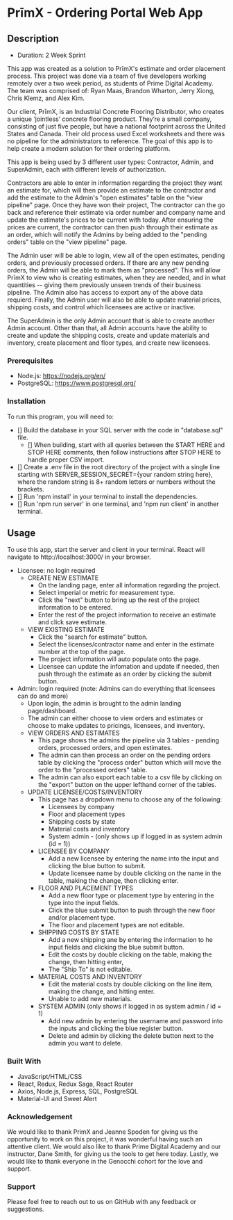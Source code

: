 # PrīmX - Ordering Portal Web App



## Description

- Duration: 2 Week Sprint

This app was created as a solution to PrīmX's estimate and order placement process. This project was done via a team of five developers working remotely over a two week period, as students of Prime Digital Academy.  The team was comprised of: Ryan Maas, Brandon Wharton, Jerry Xiong, Chris Klemz, and Alex Kim. 

Our client, PrīmX, is an Industrial Concrete Flooring Distributor, who creates a unique ‘jointless’ concrete flooring product. They’re a small company, consisting of just five people, but have a national footprint across the United States and Canada. Their old process used Excel worksheets and there was no pipeline for the administrators to reference. The goal of this app is to help create a modern solution for their ordering platform.

This app is being used by 3 different user types: Contractor, Admin, and SuperAdmin, each with different levels of authorization. 

Contractors are able to enter in information regarding the project they want an estimate for, which will then provide an estimate to the contractor and add the estimate to the Admin's "open estimates" table on the "view pipeline" page. Once they have won their project, The contractor can the go back and reference their estimate via order number and company name and update the estimate's prices to be current with today. After ensuring the prices are current, the contractor can then push through their estimate as an order, which will notify the Admins by being added to the "pending orders" table on the "view pipeline" page. 

The Admin user will be able to login, view all of the open estimates, pending orders, and previously processed orders.  If there are any new pending orders, the Admin will be able to mark them as "processed".  This will allow PrīmX to view who is creating estimates, when they are needed, and in what quantities -- giving them previously unseen trends of their business pipeline. The Admin also has access to export any of the above data requierd.  Finally, the Admin user will also be able to update material prices, shipping costs, and control which licensees are active or inactive. 

The SuperAdmin is the only Admin account that is able to create another Admin account. Other than that, all Admin accounts have the ability to create and update the shipping costs, create and update materials and inventory, create placement and floor types, and create new licensees. 



### Prerequisites

- Node.js: https://nodejs.org/en/
- PostgreSQL: https://www.postgresql.org/



### Installation

To run this program, you will need to:
- [] Build the database in your SQL server with the code in "database.sql" file.
  - [] When building, start with all queries between the START HERE and STOP HERE comments, then follow instructions after STOP HERE to handle
       proper CSV import.
- [] Create a .env file in the root directory of the project with a single line starting with SERVER_SESSION_SECRET={your random string here},
     where the random string is 8+ random letters or numbers without the brackets.
- [] Run 'npm install' in your terminal to install the dependencies.
- [] Run 'npm run server' in one terminal, and 'npm run client' in another terminal.

## Usage

To use this app, start the server and client in your terminal.  React will navigate to http://localhost:3000/ in your browser.
- Licensee: no login required
  - CREATE NEW ESTIMATE
    - On the landing page, enter all information regarding the project.
    - Select imperial or metric for measurement type.
    - Click the "next" button to bring up the rest of the project information to be entered.
    - Enter the rest of the project information to receive an estimate and click save estimate.
  - VIEW EXISTING ESTIMATE 
    - Click the "search for estimate" button.
    - Select the licenses/contractor name and enter in the estimate number at the top of the page.
    - The project information will auto populate onto the page.
    - Licensee can update the infomation and update if needed, then push through the estimate as an order by clicking the submit button.
- Admin: login required (note: Admins can do everything that licensees can do and more)
    - Upon login, the admin is brought to the admin landing page/dashboard.
    - The admin can either choose to view orders and estimates or choose to make updates to pricings, licensees, and inventory.
  - VIEW ORDERS AND ESTIMATES
    - This page shows the admins the pipeline via 3 tables - pending orders, processed orders, and open estimates.
    - The admin can then process an order on the pending orders table by clicking the "process order" button which will move the order to the "processed orders" table.
    - The admin can also export each table to a csv file by clicking on the "export" button on the upper lefthand corner of the tables.
  - UPDATE LICENSEE/COSTS/INVENTORY
    - This page has a dropdown menu to choose any of the following:
        - Licensees by company
        - Floor and placement types
        - Shipping costs by state
        - Material costs and inventory
        - System admin - (only shows up if logged in as system admin (id = 1))
    - LICENSEE  BY COMPANY
      - Add a new licensee by entering the name into the input and clicking the blue button to submit.
      - Update licensee name by double clicking on the name in the table, making the change, then clicking enter.
    - FLOOR AND PLACEMENT TYPES
      - Add a new floor type or placement type by entering in the type into the input fields.
      - Click the blue submit button to push through the new floor and/or placement type.
      - The floor and placement types are not editable.
    - SHIPPING COSTS BY STATE
      - Add a new shipping ane by entering the information to he input fields and clicking the blue submit button.
      - Edit the costs by double clicking on the table, making the change, then hitting enter,
      - The "Ship To" is not editable.
    - MATERIAL COSTS AND INVENTORY
      - Edit the material costs by double clicking on the line item, making the change, and hitting enter.
      - Unable to add new materials.
    - SYSTEM ADMIN (only shows if logged in as system admin / id = 1)
      - Add new admin by entering the username and password into the inputs and clicking the blue register button.
      - Delete and admin by clicking the delete button next to the admin you want to delete.



### Built With
 - JavaScript/HTML/CSS
 - React, Redux, Redux Saga, React Router
 - Axios, Node.js, Express, SQL, PostgreSQL
 - Material-UI and Sweet Alert



### Acknowledgement
We would like to thank PrimX and Jeanne Spoden for giving us the opportunity to work on this project, it was wonderful having such an attentive client.  We would also like to thank Prime Digital Academy and our instructor, Dane Smith, for giving us the tools to get here today.  Lastly, we would like to thank everyone in the Genocchi cohort for the love and support. 



### Support
Please feel free to reach out to us on GitHub with any feedback or suggestions. 